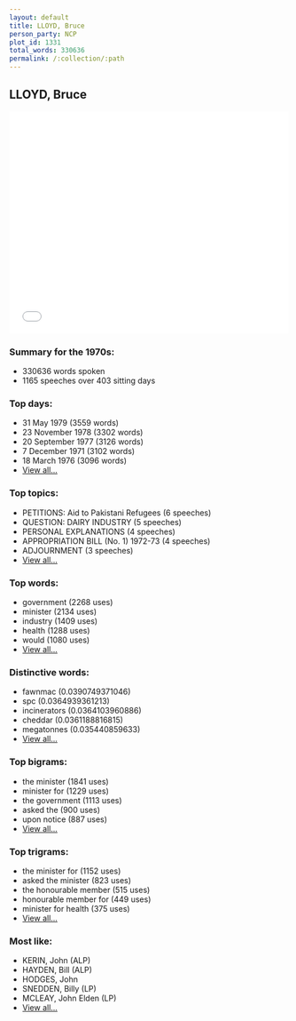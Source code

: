 ```yaml
---
layout: default
title: LLOYD, Bruce
person_party: NCP
plot_id: 1331
total_words: 330636
permalink: /:collection/:path
---
```


## LLOYD, Bruce

<iframe width="100%" height="400" frameborder="0" scrolling="no" src="//plot.ly/~wragge/1331.embed"></iframe>


### Summary for the 1970s:

* 330636 words spoken
* 1165 speeches over 403 sitting days


### Top days:

* 31 May 1979 (3559 words)
* 23 November 1978 (3302 words)
* 20 September 1977 (3126 words)
* 7 December 1971 (3102 words)
* 18 March 1976 (3096 words)
* [View all...](days/)


### Top topics:

* PETITIONS: Aid to Pakistani Refugees (6 speeches)
* QUESTION: DAIRY INDUSTRY (5 speeches)
* PERSONAL EXPLANATIONS (4 speeches)
* APPROPRIATION BILL (No. 1) 1972-73 (4 speeches)
* ADJOURNMENT (3 speeches)
* [View all...](topics/)


### Top words:

* government (2268 uses)
* minister (2134 uses)
* industry (1409 uses)
* health (1288 uses)
* would (1080 uses)
* [View all...](words/)


### Distinctive words:

* fawnmac (0.0390749371046)
* spc (0.0364939361213)
* incinerators (0.0364103960886)
* cheddar (0.0361188816815)
* megatonnes (0.035440859633)
* [View all...](sig_words/)


### Top bigrams:

* the minister (1841 uses)
* minister for (1229 uses)
* the government (1113 uses)
* asked the (900 uses)
* upon notice (887 uses)
* [View all...](bigrams/)


### Top trigrams:

* the minister for (1152 uses)
* asked the minister (823 uses)
* the honourable member (515 uses)
* honourable member for (449 uses)
* minister for health (375 uses)
* [View all...](trigrams/)


### Most like:

* KERIN, John (ALP)
* HAYDEN, Bill (ALP)
* HODGES, John 
* SNEDDEN, Billy (LP)
* MCLEAY, John Elden (LP)
* [View all...](similarities/)
